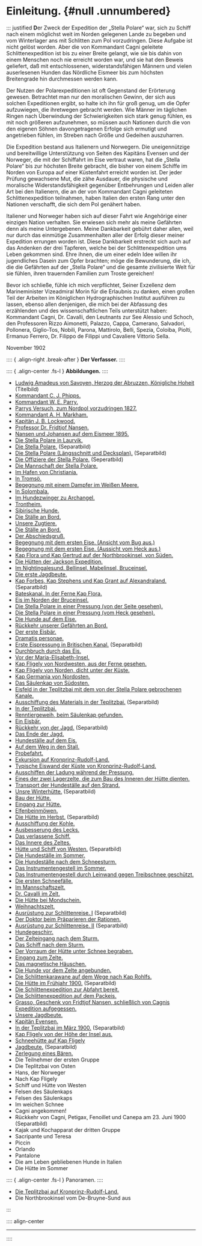 # **Einleitung.** {#null .unnumbered}


::: justified
**D**er Zweck der Expedition der „Stella Polare“ war, sich zu Schiff nach einem
möglichst weit im Norden gelegenen Lande zu begeben und vom Winterlager ans mit
Schlitten zum Pol vorzudringen. Diese Aufgabe ist nicht gelöst worden. Aber die
von Kommandant Cagni geleitete Schlittenexpedition ist bis zu einer Breite
gelangt, wie sie bis dahin von einem Menschen noch nie erreicht worden war, und
sie hat den Beweis geliefert, daß mit entschlossenen, widerstandsfähigen Männern
und vielen auserlesenen Hunden das Nördliche Eismeer bis zum höchsten
Breitengrade hin durchmessen werden kann.

Der Nutzen der Polarexpeditionen ist oft Gegenstand der Erörterung gewesen.
Betrachtet man nur den moralischen Gewinn, der sich aus solchen Expeditionen
ergibt, so halte ich ihn für groß genug, um die Opfer aufzuwiegen, die
ihretwegen gebracht werden. Wie Männer im täglichen Ringen nach Überwindung der
Schwierigkeiten sich stark genug fühlen, es mit noch größeren aufzunehmen, so
müssen auch Nationen durch die von den eigenen Söhnen davongetragenen Erfolge
sich ermutigt und angetrieben fühlen, im Streben nach Größe und Gedeihen
auszuharren.

Die Expedition bestand aus Italienern und Norwegern. Die uneigennützige und
bereitwillige Unterstützung von Seiten des Kapitäns Evensen und der Norweger,
die mit der Schiffahrt im Eise vertraut waren, hat die „Stella Polare“ bis zur
höchsten Breite gebracht, die  bisher von einem Schiffe im Norden von Europa auf
einer Küstenfahrt erreicht worden ist. Der jeder Prüfung gewachsene Mut, die
zähe Ausdauer, die physische und moralische Widerstandsfähigkeit gegenüber
Entbehrungen und Leiden aller Art bei den Italienern, die an der von Kommandant
Cagni geleiteten Schlittenexpedition teilnahmen, haben Italien den ersten Rang
unter den Nationen verschafft, die sich dem Pol genähert haben.

Italiener und Norweger haben sich auf dieser Fahrt wie Angehörige einer einzigen
Nation verhalten. Sie erwiesen sich mehr als meine Gefährten denn als meine
Untergebenen. Meine Dankbarkeit gebührt daher allen, weil nur durch das
einmütige Zusammenhalten aller der Erfolg dieser meiner Expedition errungen
worden ist. Diese Dankbarkeit erstreckt sich auch auf das Andenken der drei
Tapferen, welche bei der Schlittenexpedition ums Leben gekommen sind. Ehre
ihnen, die um einer edeln Idee willen ihr jugendliches Dasein zum Opfer
brachten; möge die Bewunderung, die ich, die die Gefährten auf der „Stella
Polare“ und die gesamte zivilisierte Welt für sie fühlen, ihren trauernden
Familien zum Troste gereichen!

Bevor ich schließe, fühle ich mich verpflichtet, Seiner Exzellenz dem
Marineminister Vizeadmiral Morin für die Erlaubnis zu danken, einen großen Teil
der Arbeiten im Königlichen Hydrographischen Institut ausführen zu lassen,
ebenso allen denjenigen, die mich bei der Abfassung des erzählenden und des
wissenschaftlichen Teils unterstützt haben: Kommandant Cagni, Dr. Cavalli, den
Leutnants zur See Alessio und Schoch, den Professoren Rizzo Aimonetti, Palazzo,
Cappa, Camerano, Salvadori, Pollonera, Giglio-Tos, Nobili, Parona, Mattirolo,
Belli, Spezia, Coloiba, Piolti, Ermanuo Ferrero, Dr. Filippo de Filippi und
Cavaliere Vittorio Sella.

November 1902

:::: { .align-right .break-after }
**Der Verfasser.**
::::


:::: { .align-center  .fs-l }
**Abbildungen.**
::::

* [Ludwig Amadeus von Savoyen, Herzog der Abruzzen, Königliche Hoheit](ch001.xhtml#b000) (Titelbild)
* [Kommandant C. J. Phipps.](ch003.xhtml#b002)
* [Kommandant W. E. Parry.](ch003.xhtml#b003)
* [Parrys Versuch, zum Nordpol vorzudringen 1827.](ch003.xhtml#b004)
* [Kommandant A. H. Markham.](ch003.xhtml#b005)
* [Kapitän J. B. Lockwood.](ch003.xhtml#b006)
* [Professor Dr. Fridtjof Nansen.](ch003.xhtml#b007)
* [Nansen und Johansen auf dem Eismeer 1895.](ch003.xhtml#b009)
* [Die Stella Polare in Laurvik.](ch004.xhtml#b015)
* [Die Stella Polare.](ch004.xhtml#b016) (Separatbild)
* [Die Stella Polare (Längsschnitt und Decksplan).](ch004.xhtml#b018a) (Separatbild)
* [Die Offiziere der Stella Polare.](ch004.xhtml#b020) (Seperatbild)
* [Die Mannschaft der Stella Polare.](ch004.xhtml#b021)
* [Im Hafen von Christiania.](ch004.xhtml#b027)
* [In Tromsö.](ch004.xhtml#b028a)
* [Begegnung mit einem Dampfer im Weißen Meere.](ch004.xhtml#b028b)
* [In Solombala.](ch004.xhtml#b029)
* [Im Hundezwinger zu Archangel.](ch004.xhtml#b031)
* [Trontheim.](ch004.xhtml#b032)
* [Sibirische Hunde.](ch004.xhtml#b033)
* [Die Ställe an Bord.](ch004.xhtml#b034)
* [Unsere Zugtiere.](ch004.xhtml#b035)
* [Die Ställe an Bord.](ch004.xhtml#b036)
* [Der Abschiedsgruß.](ch004.xhtml#b038)
* [Begegnung mit dem ersten Eise. (Ansicht vom Bug aus.)](ch005.xhtml#b043a)
* [Begegnung mit dem ersten Eise. (Aussicht vom Heck aus.)](ch005.xhtml#b043b)
* [Kap Flora und Kap Gertrud auf der Northbrookinsel, von Süden.](ch005.xhtml#b045)
* [Die Hütten der Jackson Expedition.](ch005.xhtml#b047)
* [Im Nightingalesund. Bellinsel, Mabelinsel, Bruceinsel.](ch005.xhtml#b049)
* [Die erste Jagdbeute.](ch005.xhtml#b050)
* [Kap Forbes, Kap Stephens und Kap Grant auf Alexandraland.](ch005.xhtml#b052) (Separatbild)
* [Bateskanal. In der Ferne Kap Flora.](ch005.xhtml#b053)
* [Eis im Norden der Bruceinsel.](ch006.xhtml#b057)
* [Die Stella Polare in einer Pressung (von der Seite gesehen).](ch006.xhtml#b058)
* [Die Stella Polare in einer Pressung (vom Heck gesehen).](ch006.xhtml#b059)
* [Die Hunde auf dem Eise.](ch006.xhtml#b060)
* [Rückkehr unserer Gefährten an Bord.](ch006.xhtml#b061)
* [Der erste Eisbär.](ch006.xhtml#b062)
* [Dramatis personae.](ch006.xhtml#b064)
* [Erste Eispressung in Britischen Kanal.](ch006.xhtml#b064a) (Separatbild)
* [Durchbruch durch das Eis.](ch006.xhtml#b065)
* [Vor der Maria-Elisabeth-Insel.](ch006.xhtml#b069)
* [Kap Fligely von Nordwesten, aus der Ferne gesehen.](ch006.xhtml#b071)
* [Kap Fligely von Norden, dicht unter der Küste.](ch007.xhtml#b074)
* [Kap Germania von Nordosten.](ch007.xhtml#b075)
* [Das Säulenkap von Südosten.](ch007.xhtml#b076)
* [Eisfeld in der Teplitzbai mit dem von der Stella Polare gebrochenen Kanale.](ch007.xhtml#b077)
* [Ausschiffung des Materials in der Teplitzbai.](ch007.xhtml#b078) (Separatbild)
* [In der Teplitzbai.](ch007.xhtml#b079)
* [Renntiergeweih, beim Säulenkap gefunden.](ch007.xhtml#b080)
* [Ein Eisbär.](ch007.xhtml#b082)
* [Rückkehr von der Jagd.](ch007.xhtml#b082a) (Separatbild)
* [Das Ende der Jagd.](ch007.xhtml#b083)
* [Hundeställe auf dem Eis.](ch007.xhtml#b084)
* [Auf dem Weg in den Stall.](ch007.xhtml#b085)
* [Probefahrt.](ch007.xhtml#b086)
* [Exkursion auf Kronprinz-Rudolf-Land.](ch007.xhtml#b087)
* [Typische Eiswand der Küste von Kronprinz-Rudolf-Land.](ch007.xhtml#b089)
* [Ausschiffen der Ladung während der Pressung.](ch008.xhtml#b096)
* [Eines der zwei Lagerzelte, die zum Bau des Inneren der Hütte dienten.](ch008.xhtml#b099)
* [Transport der Hundeställe auf den Strand.](ch008.xhtml#b100)
* [Unsre Winterhütte.](ch008.xhtml#b100c) (Separatbild)
* [Bau der Hütte.](ch008.xhtml#b101)
* [Eingang zur Hütte.](ch008.xhtml#b102)
* [Elfenbeinmöwen.](ch008.xhtml#b104)
* [Die Hütte im Herbst.](ch008.xhtml#b105) (Separatbild)
* [Ausschiffung der Kohle.](ch009.xhtml#b107)
* [Ausbesserung des Lecks.](ch009.xhtml#b108)
* [Das verlassene Schiff.](ch009.xhtml#b109)
* [Das Innere des Zeltes.](ch009.xhtml#b111)
* [Hütte und Schiff von Westen.](ch009.xhtml#b112) (Separatbild)
* [Die Hundeställe im Sommer.](ch009.xhtml#b113)
* [Die Hundeställe nach dem Schneesturm.](ch009.xhtml#b114)
* [Das Instrumentengestell im Sommer.](ch009.xhtml#b115a)
* [Das Instrumentengestell durch Leinwand gegen Treibschnee geschützt.](ch009.xhtml#b115b)
* [Die ersten Schneefälle.](ch009.xhtml#b116)
* [Im Mannschaftszelt.](ch010.xhtml#b119)
* [Dr. Cavalli im Zelt.](ch010.xhtml#b122)
* [Die Hütte bei Mondschein.](ch010.xhtml#b126)
* [Weihnachtszelt.](ch010.xhtml#b129)
* [Ausrüstung zur Schlittenreise. I](ch011.xhtml#b133a)  (Separatbild)
* [Der Doktor beim Präparieren der Rationen.](ch011.xhtml#b133a)
* [Ausrüstung zur Schlittenreise. II](ch011.xhtml#b136a)  (Separatbild)
* [Hundegeschirr.](ch011.xhtml#b137)
* [Der Zelteingang nach dem Sturm.](ch011.xhtml#b138)
* [Das Schiff nach dem Sturm.](ch011.xhtml#b139)
* [Der Vorraum der Hütte unter Schnee begraben.](ch011.xhtml#b141)
* [Eingang zum Zelte.](ch012.xhtml#b144)
* [Das magnetische Häuschen.](ch012.xhtml#b145)
* [Die Hunde vor dem Zelte angebunden.](ch012.xhtml#b146)
* [Die Schlittenkarawane auf dem Wege nach Kap Rohlfs.](ch012.xhtml#b148)
* [Die Hütte im Frühjahr 1900.](ch012.xhtml#b152) (Separatbild)
* [Die Schlittenexpedition zur Abfahrt bereit.](ch012.xhtml#b153)
* [Die Schlittenexpedition auf dem Packeis.](ch012.xhtml#b154)
* [Grasso, Geschenk von Fridtjof Nansen, schließlich von Cagnis Expedition aufgegessen.](ch012.xhtml#b155)
* [Unsere Jagdbeute.](ch013.xhtml#b158)
* [Kapitän Evensen.](ch013.xhtml#b158)
* [In der Teplitzbai im März 1900.](ch013.xhtml#b160)  (Separatbild)
* [Kap Fligely von der Höhe der Insel aus.](ch013.xhtml#b163)
* [Schneehütte auf Kap Fligely](ch013.xhtml#b165)
* [Jagdbeute.](ch013.xhtml#b168) (Separatbild)
* [Zerlegung eines Bären.](ch013.xhtml#b169)
* Die Teilnehmer der ersten Gruppe
* Die Teplitzbai von Osten
* Hans, der Norweger
* Nach Kap Fligely
* Schiff und Hütte von Westen
* Felsen des Säulenkaps
* Felsen des Säulenkaps
* Im weichen Schnee
* Cagni angekommen!
* Rückkehr von Cagni, Petigax, Fenoillet und Canepa am 23. Juni 1900  (Separatbild)
* Kajak und Kochapparat der dritten Gruppe
* Sacripante und Teresa
* Piccin
* Orlando
* Pantalone
* Die am Leben gebliebenen Hunde in Italien
* Die Hütte im Sommer

:::: { .align-center  .fs-l }
Panoramen.
::::

* [Die Teplitzbai auf Kronprinz-Rudolf-Land.](ch008.xhtml#b096a)
* Die Northbrookinsel vom De-Bruyne-Sund aus



:::

:::: align-center
****
::::
